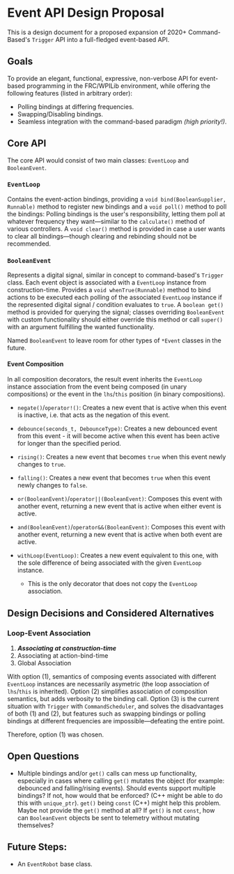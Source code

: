# Event API Design Proposal
This is a design document for a proposed expansion of 2020+ Command-Based's `Trigger` API into a full-fledged event-based API.


## Goals
To provide an elegant, functional, expressive, non-verbose API for event-based programming in the FRC/WPILib environment, while offering the following features (listed in arbitrary order):
- Polling bindings at differing frequencies.
- Swapping/Disabling bindings.
- Seamless integration with the command-based paradigm *(high priority!)*.


## Core API
The core API would consist of two main classes: `EventLoop` and `BooleanEvent`. 

### `EventLoop`
Contains the event-action bindings, providing a `void bind(BooleanSupplier, Runnable)` method to register new bindings and a `void poll()` method to poll the bindings: Polling bindings is the user's responsibility, letting them poll at whatever frequency they want—similar to the `calculate()` method of various controllers. A `void clear()` method is provided in case a user wants to clear all bindings—though clearing and rebinding should not be recommended.


### `BooleanEvent`
Represents a digital signal, similar in concept to command-based's `Trigger` class. Each event object is associated with a `EventLoop` instance from construction-time. Provides a `void whenTrue(Runnable)` method to bind actions to be executed each polling of the associated `EventLoop` instance if the represented digital signal / condition evaluates to `true`. A `boolean get()` method is provided for querying the signal; classes overriding `BooleanEvent` with custom functionality should either override this method or call `super()` with an argument fulfilling the wanted functionality.

Named `BooleanEvent` to leave room for other types of `*Event` classes in the future.

#### Event Composition
In all composition decorators, the result event inherits the `EventLoop` instance association from the event being composed (in unary compositions) or the event in the `lhs`/`this` position (in binary compositions).

- `negate()`/`operator!()`: Creates a new event that is active when this event is inactive, i.e. that acts as the negation of this event.

- `debounce(seconds_t, DebounceType)`: Creates a new debounced event from this event - it will become active when this event has been active for longer than the specified period.

- `rising()`: Creates a new event that becomes `true` when this event newly changes to `true`.

- `falling()`: Creates a new event that becomes `true` when this event newly changes to `false`.

- `or(BooleanEvent)`/`operator||(BooleanEvent)`: Composes this event with another event, returning a new event that is active when either event is active.

- `and(BooleanEvent)`/`operator&&(BooleanEvent)`: Composes this event with another event, returning a new event that is active when both event are active.

- `withLoop(EventLoop)`: Creates a new event equivalent to this one, with the sole difference of being associated with the given `EventLoop` instance. 
  - This is the only decorator that does not copy the `EventLoop` association.


## Design Decisions and Considered Alternatives
### Loop-Event Association
1. ***Associating at construction-time***
2. Associating at action-bind-time
3. Global Association

With option (1), semantics of composing events associated with different `EventLoop` instances are necessarily asymetric (the loop association of `lhs`/`this` is inherited).
Option (2) simplifies association of composition semantics, but adds verbosity to the binding call.
Option (3) is the current situation with `Trigger` with `CommandScheduler`, and solves the disadvantages of both (1) and (2), but features such as swapping bindings or polling bindings at different frequencies are impossible—defeating the entire point.

Therefore, option (1) was chosen.


## Open Questions
- Multiple bindings and/or `get()` calls can mess up functionality, especially in cases where calling `get()` mutates the object (for example: debounced and falling/rising events). Should events support multiple bindings? If not, how would that be enforced? (C++ might be able to do this with `unique_ptr`). `get()` being `const` (C++) might help this problem. Maybe not provide the `get()` method at all? If `get()` is not `const`, how can `BooleanEvent` objects be sent to telemetry without mutating themselves?


## Future Steps:
- An `EventRobot` base class.
